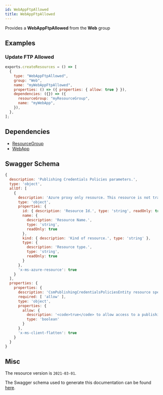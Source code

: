 ```yaml
---
id: WebAppFtpAllowed
title: WebAppFtpAllowed
---
```

Provides a **WebAppFtpAllowed** from the **Web** group
## Examples
### Update FTP Allowed
```js
exports.createResources = () => [
  {
    type: "WebAppFtpAllowed",
    group: "Web",
    name: "myWebAppFtpAllowed",
    properties: () => ({ properties: { allow: true } }),
    dependencies: ({}) => ({
      resourceGroup: "myResourceGroup",
      name: "myWebApp",
    }),
  },
];

```
## Dependencies
- [ResourceGroup](../Resources/ResourceGroup.md)
- [WebApp](../Web/WebApp.md)
## Swagger Schema
```js
{
  description: 'Publishing Credentials Policies parameters.',
  type: 'object',
  allOf: [
    {
      description: 'Azure proxy only resource. This resource is not tracked by Azure Resource Manager.',
      type: 'object',
      properties: {
        id: { description: 'Resource Id.', type: 'string', readOnly: true },
        name: {
          description: 'Resource Name.',
          type: 'string',
          readOnly: true
        },
        kind: { description: 'Kind of resource.', type: 'string' },
        type: {
          description: 'Resource type.',
          type: 'string',
          readOnly: true
        }
      },
      'x-ms-azure-resource': true
    }
  ],
  properties: {
    properties: {
      description: 'CsmPublishingCredentialsPoliciesEntity resource specific properties',
      required: [ 'allow' ],
      type: 'object',
      properties: {
        allow: {
          description: '<code>true</code> to allow access to a publishing method; otherwise, <code>false</code>.',
          type: 'boolean'
        }
      },
      'x-ms-client-flatten': true
    }
  }
}
```
## Misc
The resource version is `2021-03-01`.

The Swagger schema used to generate this documentation can be found [here](https://github.com/Azure/azure-rest-api-specs/tree/main/specification/web/resource-manager/Microsoft.Web/stable/2021-03-01/WebApps.json).
